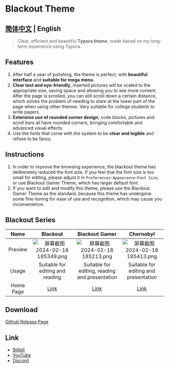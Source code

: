# Blackout Theme

## [简体中文](README_zh.md) | English

> Clear, efficient and beautiful **Typora theme**, made based on my long-term experience using Typora.

## Features

1. After half a year of polishing, the theme is perfect, with **beautiful interface** and **suitable for mega menu**.
2. **Clear text and eye-friendly**, inserted pictures will be scaled to the appropriate size, saving space and allowing you to see more content. After the page is scrolled, you can still scroll down a certain distance, which solves the problem of needing to stare at the lower part of the page when using other themes. Very suitable for college students to write papers.
3. **Extensive use of rounded corner design**, code blocks, pictures and scroll bars all have rounded corners, bringing comfortable and advanced visual effects.
4. Use the fonts that come with the system to be **clear and legible** and refuse to be fancy.

## Instructions

1. In order to improve the browsing experience, the blackout theme has deliberately reduced the font size. If you feel that the font size is too small for editing, please adjust it in `Preferences`-`Appearance`-`Font Size`, or use Blackout Gamer Theme, which has larger default font.
2. If you want to edit and modify this theme, please use the Blackout Gamer Theme as the standard, because this theme has undergone some fine-tuning for ease of use and recognition, which may cause you inconvenience.

## Blackout Series

|   Name    |                            Blackout                             |                         Blackout Gamer                          |                          Chernobyl                           |
| :-------: | :----------------------------------------------------------: | :----------------------------------------------------------: | :----------------------------------------------------------: |
|  Preview  | ![屏幕截图 2024-02-18 185349.png](https://github.com/obscurefreeman/typora_theme_blackout/assets/119153032/1965cfd5-2d4b-4422-86d1-11c225c399ee) | ![屏幕截图 2024-02-18 185213.png](https://github.com/obscurefreeman/typora_theme_blackout/assets/119153032/4e33cc82-2789-4df3-a388-e7d1599955ff) | ![屏幕截图 2024-02-18 185413.png](https://github.com/obscurefreeman/typora_theme_blackout/assets/119153032/4f0f41e3-2efe-4fa2-934c-1d714e2acc41) |
|   Usage   |               Suitable for editing and reading               |        Suitable for editing, reading and presentation        |            Suitable for editing and presentation             |
| Home Page | [Link](https://obscurefreeman.github.io/typora_theme_blackout/en/) | [Link](https://obscurefreeman.github.io/typora_theme_blackout/en/blackoutgamer) | [Link](https://obscurefreeman.github.io/typora_theme_blackout/en/chernobyl) |

## Download

[Github Release Page](https://github.com/obscurefreeman/typora_theme_blackout/releases)

## Link

- [Bilibili](https://space.bilibili.com/523837807)
- [YouTube](https://www.youtube.com/channel/UCw_S5zgJ6ikGSXtFeAvVK8Q)
- [Discord](https://discord.gg/zbX7nQa8xF)